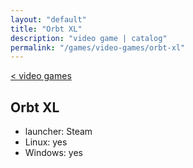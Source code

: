 ```yaml
---
layout: "default"
title: "Orbt XL"
description: "video game | catalog"
permalink: "/games/video-games/orbt-xl"
---
```

[< video games](index.md)

## Orbt XL

- launcher: Steam
- Linux: yes
- Windows: yes
